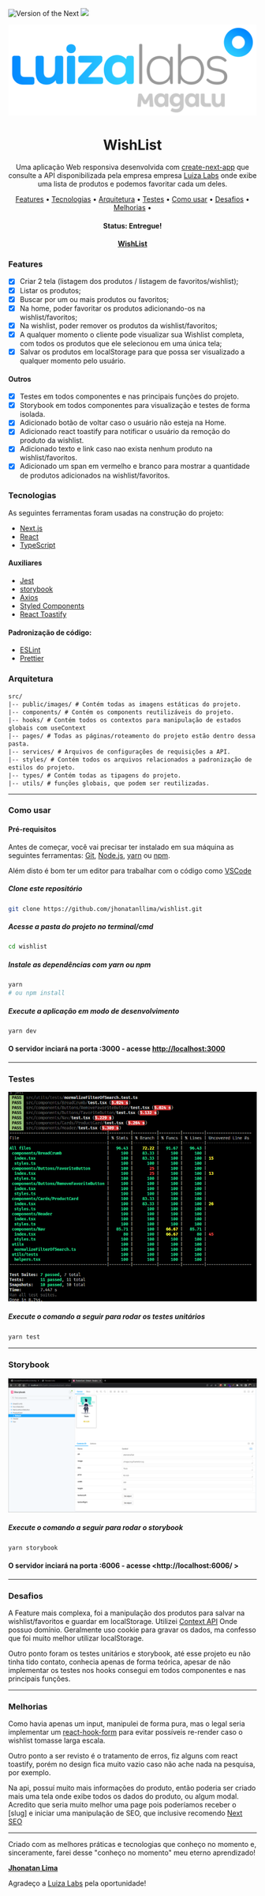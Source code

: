 <div>
  <img src="https://img.shields.io/static/v1?label=Next&message=12.1.0&color=#009CA3%3CCOLOR%3E&style=plastic%3CSTYLE%3E&logo=react%3CLOGO%3E" alt="Version of the Next" />

  <img src="https://img.shields.io/static/v1?label=progress&message=99%&color=#009CA3%3CCOLOR%3E&style=plastic%3CSTYLE%3E&logo=react%3CLOGO%3E" />
</div>

![Logo do Markdown](public/images/png/luiza-labs.png)

<h1 align="center">WishList</h1>

<p align="center">
  Uma aplicação Web responsiva desenvolvida com <a href="https://nextjs.org/">create-next-app</a> que consulte a API disponibilizada pela empresa empresa <a href="https://github.com/luizalabs">Luiza Labs</a> onde exibe uma lista de produtos e podemos favoritar cada um deles.
</p>

<p align="center">
 <a href="#features">Features</a> •
 <a href="#-tecnologias">Tecnologias</a> •
 <a href="#arquitetura">Arquitetura</a> •
 <a href="#testes">Testes</a> •
 <a href="#como-usar">Como usar</a> •
 <a href="#desafios">Desafios</a> •
 <a href="#melhorias">Melhorias</a> •
</p>

<h4 align="center">
	 Status: Entregue!
</h4>

<h4 align="center">
  <a  href="https://wishlist-amber.vercel.app/">
    WishList
  </a>
</h4>

### Features

- [x] Criar 2 tela (listagem dos produtos / listagem de favoritos/wishlist);
- [x] Listar os produtos;
- [x] Buscar por um ou mais produtos ou favoritos;
- [x] Na home, poder favoritar os produtos adicionando-os na wishlist/favoritos;
- [x] Na wishlist, poder remover os produtos da wishlist/favoritos;
- [x] A qualquer momento o cliente pode visualizar sua Wishlist completa, com todos os produtos que ele selecionou em uma única tela;
- [x] Salvar os produtos em localStorage para que possa ser visualizado a qualquer momento pelo usuário.

#### Outros

- [x] Testes em todos componentes e nas principais funções do projeto.
- [x] Storybook em todos componentes para visualização e testes de forma isolada.
- [x] Adicionado botão de voltar caso o usuário não esteja na Home.
- [x] Adicionado react toastify para notificar o usuário da remoção do produto da wishlist.
- [x] Adicionado texto e link caso nao exista nenhum produto na wishlist/favoritos.
- [x] Adicionado um span em vermelho e branco para mostrar a quantidade de produtos adicionados na wishlist/favoritos.

### Tecnologias

As seguintes ferramentas foram usadas na construção do projeto:

- [Next.js](https://nextjs.org/)
- [React](https://pt-br.reactjs.org/)
- [TypeScript](https://www.typescriptlang.org/)


#### Auxiliares

- [Jest](https://jestjs.io/)
- [storybook](https://storybook.js.org/)
- [Axios](https://github.com/axios/axios)
- [Styled Components](https://styled-components.com/)
- [React Toastify](https://www.npmjs.com/package/react-toastify)

#### Padronização de código:

- [ESLint](https://eslint.org/)
- [Prettier](https://prettier.io/)

### Arquitetura

```shell
src/
|-- public/images/ # Contém todas as imagens estáticas do projeto.
|-- components/ # Contém os components reutilizáveis do projeto.
|-- hooks/ # Contém todos os contextos para manipulação de estados globais com useContext
|-- pages/ # Todas as páginas/roteamento do projeto estão dentro dessa pasta.
|-- services/ # Arquivos de configurações de requisições a API.
|-- styles/ # Contém todos os arquivos relacionados a padronização de estilos do projeto.
|-- types/ # Contém todas as tipagens do projeto.
|-- utils/ # funções globais, que podem ser reutilizadas.
```
---

### Como usar
#### Pré-requisitos

Antes de começar, você vai precisar ter instalado em sua máquina as seguintes ferramentas:
[Git](https://git-scm.com), [Node.js](https://nodejs.org/en/), [yarn](https://yarnpkg.com/) ou [npm](https://www.npmjs.com/package/npm).

Além disto é bom ter um editor para trabalhar com o código como [VSCode](https://code.visualstudio.com/)

##### Clone este repositório
```bash
git clone https://github.com/jhonatanllima/wishlist.git
```
##### Acesse a pasta do projeto no terminal/cmd
```bash
cd wishlist
```
##### Instale as dependências com yarn ou npm
```bash
yarn
# ou npm install
```
##### Execute a aplicação em modo de desenvolvimento
```bash
yarn dev
```
#### O servidor inciará na porta :3000 - acesse <http://localhost:3000>

---

### Testes

![Terminado com testes](public/images/png/tests.png)

##### Execute o comando a seguir para rodar os testes unitários
```bash
yarn test
```
___

### Storybook

![Terminado com testes](public/images/png/storybook.png)

##### Execute o comando a seguir para rodar o storybook
```bash
yarn storybook
```

#### O servidor inciará na porta :6006 - acesse <http://localhost:6006/ >
___


### Desafios
<p> A Feature mais complexa, foi a manipulação dos produtos para salvar na wishlist/favoritos e guardar em localStorage. Utilizei <a href="https://pt-br.reactjs.org/">Context API</a> Onde possuo domínio. Geralmente uso cookie para gravar os dados, ma confesso que foi muito melhor utilizar localStorage.

Outro ponto foram os testes unitários e storybook, até esse projeto eu não tinha tido contato, conhecia apenas de forma teórica, apesar de não implementar os testes nos hooks consegui em todos componentes e nas principais funções.
</p>

---

### Melhorias
<p> Como havia apenas um input, manipulei de forma pura, mas o legal seria implementar um <a href="https://react-hook-form.com/">react-hook-form</a> para evitar possíveis re-render caso o wishlist tomasse larga escala.

Outro ponto a ser revisto é o tratamento de erros, fiz alguns com react toastify, porém no design fica muito vazio caso não ache nada na pesquisa, por exemplo.

Na api, possuí muito mais informações do produto, então poderia ser criado mais uma tela onde exibe todos os dados do produto, ou algum modal. Acredito que seria muito melhor uma page pois poderíamos receber o [slug] e iniciar uma manipulação de SEO, que inclusive recomendo <a href="https://www.npmjs.com/package/next-seo">Next SEO</a></p>

---

<p>Criado com as melhores práticas e tecnologias que conheço no momento e, sinceramente, farei desse "conheço no momento" meu eterno aprendizado!</p>

<strong><a href="https://jhonatanlima.com.br/">Jhonatan Lima</a></strong>


<p>Agradeço a <a href="https://github.com/luizalabs">Luiza Labs</a> pela oportunidade!</p>

